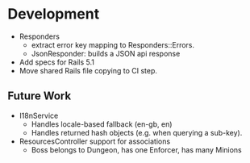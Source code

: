 # Development

- Responders
  - extract error key mapping to Responders::Errors.
  - JsonResponder: builds a JSON api response
- Add specs for Rails 5.1
- Move shared Rails file copying to CI step.

## Future Work

- I18nService
  - Handles locale-based fallback (en-gb, en)
  - Handles returned hash objects (e.g. when querying a sub-key).
- ResourcesController support for associations
  - Boss belongs to Dungeon, has one Enforcer, has many Minions
